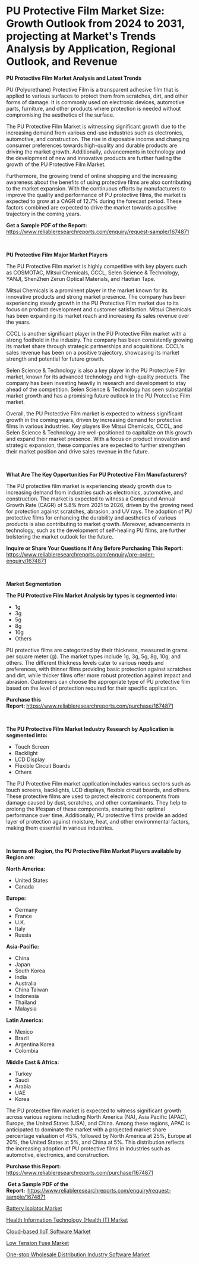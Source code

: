 <p><h1>PU Protective Film Market Size: Growth Outlook from 2024 to 2031, projecting at Market's Trends Analysis by Application, Regional Outlook, and Revenue</h1></p><p><strong>PU Protective Film Market Analysis and Latest Trends</strong></p>
<p><p>PU (Polyurethane) Protective Film is a transparent adhesive film that is applied to various surfaces to protect them from scratches, dirt, and other forms of damage. It is commonly used on electronic devices, automotive parts, furniture, and other products where protection is needed without compromising the aesthetics of the surface.</p><p>The PU Protective Film Market is witnessing significant growth due to the increasing demand from various end-use industries such as electronics, automotive, and construction. The rise in disposable income and changing consumer preferences towards high-quality and durable products are driving the market growth. Additionally, advancements in technology and the development of new and innovative products are further fueling the growth of the PU Protective Film Market.</p><p>Furthermore, the growing trend of online shopping and the increasing awareness about the benefits of using protective films are also contributing to the market expansion. With the continuous efforts by manufacturers to improve the quality and performance of PU protective films, the market is expected to grow at a CAGR of 12.7% during the forecast period. These factors combined are expected to drive the market towards a positive trajectory in the coming years.</p></p>
<p><strong>Get a Sample PDF of the Report:&nbsp;</strong> <a href="https://www.reliableresearchreports.com/enquiry/request-sample/1674871">https://www.reliableresearchreports.com/enquiry/request-sample/1674871</a></p>
<p>&nbsp;</p>
<p><strong>PU Protective Film Major Market Players</strong></p>
<p><p>The PU Protective Film market is highly competitive with key players such as COSMOTAC, Mitsui Chemicals, CCCL, Selen Science & Technology, YANJI, ShenZhen Zerun Optical Materials, and Haotian Tape. </p><p>Mitsui Chemicals is a prominent player in the market known for its innovative products and strong market presence. The company has been experiencing steady growth in the PU Protective Film market due to its focus on product development and customer satisfaction. Mitsui Chemicals has been expanding its market reach and increasing its sales revenue over the years.</p><p>CCCL is another significant player in the PU Protective Film market with a strong foothold in the industry. The company has been consistently growing its market share through strategic partnerships and acquisitions. CCCL's sales revenue has been on a positive trajectory, showcasing its market strength and potential for future growth.</p><p>Selen Science & Technology is also a key player in the PU Protective Film market, known for its advanced technology and high-quality products. The company has been investing heavily in research and development to stay ahead of the competition. Selen Science & Technology has seen substantial market growth and has a promising future outlook in the PU Protective Film market.</p><p>Overall, the PU Protective Film market is expected to witness significant growth in the coming years, driven by increasing demand for protective films in various industries. Key players like Mitsui Chemicals, CCCL, and Selen Science & Technology are well-positioned to capitalize on this growth and expand their market presence. With a focus on product innovation and strategic expansion, these companies are expected to further strengthen their market position and drive sales revenue in the future.</p></p>
<p>&nbsp;</p>
<p><strong>What Are The Key Opportunities For PU Protective Film Manufacturers?</strong></p>
<p><p>The PU protective film market is experiencing steady growth due to increasing demand from industries such as electronics, automotive, and construction. The market is expected to witness a Compound Annual Growth Rate (CAGR) of 5.8% from 2021 to 2026, driven by the growing need for protection against scratches, abrasion, and UV rays. The adoption of PU protective films for enhancing the durability and aesthetics of various products is also contributing to market growth. Moreover, advancements in technology, such as the development of self-healing PU films, are further bolstering the market outlook for the future.</p></p>
<p><strong>Inquire or Share Your Questions If Any Before Purchasing This Report:</strong> <a href="https://www.reliableresearchreports.com/enquiry/pre-order-enquiry/1674871">https://www.reliableresearchreports.com/enquiry/pre-order-enquiry/1674871</a></p>
<p>&nbsp;</p>
<p><strong>Market Segmentation</strong></p>
<p><strong>The PU Protective Film Market Analysis by types is segmented into:</strong></p>
<p><ul><li>1g</li><li>3g</li><li>5g</li><li>8g</li><li>10g</li><li>Others</li></ul></p>
<p><p>PU protective films are categorized by their thickness, measured in grams per square meter (g). The market types include 1g, 3g, 5g, 8g, 10g, and others. The different thickness levels cater to various needs and preferences, with thinner films providing basic protection against scratches and dirt, while thicker films offer more robust protection against impact and abrasion. Customers can choose the appropriate type of PU protective film based on the level of protection required for their specific application.</p></p>
<p><strong>Purchase this Report:&nbsp;</strong><a href="https://www.reliableresearchreports.com/purchase/1674871">https://www.reliableresearchreports.com/purchase/1674871</a></p>
<p>&nbsp;</p>
<p><strong>The PU Protective Film Market Industry Research by Application is segmented into:</strong></p>
<p><ul><li>Touch Screen</li><li>Backlight</li><li>LCD Display</li><li>Flexible Circuit Boards</li><li>Others</li></ul></p>
<p><p>The PU Protective Film market application includes various sectors such as touch screens, backlights, LCD displays, flexible circuit boards, and others. These protective films are used to protect electronic components from damage caused by dust, scratches, and other contaminants. They help to prolong the lifespan of these components, ensuring their optimal performance over time. Additionally, PU protective films provide an added layer of protection against moisture, heat, and other environmental factors, making them essential in various industries.</p></p>
<p>&nbsp;</p>
<p><strong>In terms of Region, the PU Protective Film Market Players available by Region are:</strong></p>
<p>
    <p> <strong> North America: </strong>
        <ul>
            <li>United States</li>
            <li>Canada</li>
        </ul>
        </p> 
    <p> <strong> Europe: </strong>
        <ul>
            <li>Germany</li>
            <li>France</li>
            <li>U.K.</li>
            <li>Italy</li>
            <li>Russia</li>
        </ul>
        </p> 
    <p> <strong> Asia-Pacific: </strong>
        <ul>
            <li>China</li>
            <li>Japan</li>
            <li>South Korea</li>
            <li>India</li>
            <li>Australia</li>
            <li>China Taiwan</li>
            <li>Indonesia</li>
            <li>Thailand</li>
            <li>Malaysia</li>
        </ul>
        </p> 
    <p> <strong> Latin America: </strong>
        <ul>
            <li>Mexico</li>
            <li>Brazil</li>
            <li>Argentina Korea</li>
            <li>Colombia</li>
        </ul>
        </p> 
    <p> <strong> Middle East & Africa: </strong>
        <ul>
            <li>Turkey</li>
            <li>Saudi</li>
            <li>Arabia</li>
            <li>UAE</li>
            <li>Korea</li>
        </ul>
    </p>
    </p>
<p><p>The PU protective film market is expected to witness significant growth across various regions including North America (NA), Asia Pacific (APAC), Europe, the United States (USA), and China. Among these regions, APAC is anticipated to dominate the market with a projected market share percentage valuation of 45%, followed by North America at 25%, Europe at 20%, the United States at 5%, and China at 5%. This distribution reflects the increasing adoption of PU protective films in industries such as automotive, electronics, and construction.</p></p>
<p><strong>Purchase this Report: </strong><a href="https://www.reliableresearchreports.com/purchase/1674871">https://www.reliableresearchreports.com/purchase/1674871</a></p>
<p>&nbsp;<strong>Get a Sample PDF of the Report:&nbsp;&nbsp;</strong><a href="https://www.reliableresearchreports.com/enquiry/request-sample/1674871">https://www.reliableresearchreports.com/enquiry/request-sample/1674871</a></p>
<p><strong></strong></p>
<p><p><a href="https://github.com/kathiaseamanalvaradovlprc2h/Market-Research-Report-List-1/blob/main/battery-isolator-market.md">Battery Isolator Market</a></p><p><a href="https://medium.com/@magaliortiz1955/health-information-technology-health-it-market-outlook-industry-overview-and-forecast-2024-to-e78bd598ae2b">Health Information Technology (Health IT) Market</a></p><p><a href="https://medium.com/@marcellakin2023/cloud-based-iiot-software-market-competitive-analysis-market-trends-and-forecast-to-2031-cb46e5d6c5c5">Cloud-based IIoT Software Market</a></p><p><a href="https://github.com/wusalecollins540tpqoz/Market-Research-Report-List-1/blob/main/low-tension-fuse-market.md">Low Tension Fuse Market</a></p><p><a href="https://medium.com/@marcellakin2023/one-stop-wholesale-distribution-industry-software-market-share-evolution-and-market-growth-trends-51d42791cb0e">One-stop Wholesale Distribution Industry Software Market</a></p></p>